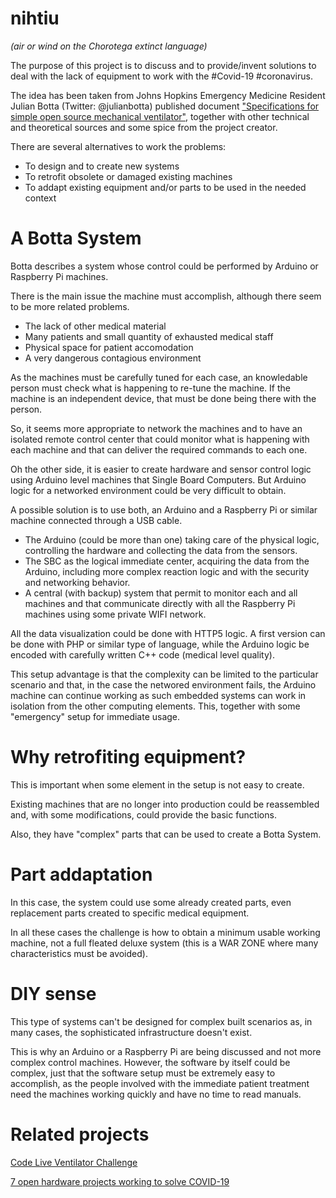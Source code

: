 # nihtiu
*(air or wind on the Chorotega extinct language)*

The purpose of this project is to discuss and to provide/invent solutions to deal with the lack of equipment to work with the #Covid-19 #coronavirus.

The idea has been taken from Johns Hopkins Emergency Medicine Resident Julian Botta (Twitter: @julianbotta) published document ["Specifications for simple open source mechanical ventilator"](https://docs.google.com/document/d/1FNPwrQjB1qW1330s5-S_-VB0vDHajMWKieJRjINCNeE/preview?fbclid=IwAR3ugu1SGMsacwKi6ycAKJFOMduInSO4WVM8rgmC4CgMJY6cKaGBNR14mpM), together with other technical and theoretical sources and some spice from the project creator.

There are several alternatives to work the problems:

* To design and to create new systems
* To retrofit obsolete or damaged existing machines
* To addapt existing equipment and/or parts to be used in the needed context

# A Botta System

Botta describes a system whose control could be performed by Arduino or Raspberry Pi machines.

There is the main issue the machine must accomplish, although there seem to be more related problems.

* The lack of other medical material
* Many patients and small quantity of exhausted medical staff
* Physical space for patient accomodation
* A very dangerous contagious environment

As the machines must be carefully tuned for each case, an knowledable person must check what is happening to re-tune the machine.  If the machine is an independent device, that must be done being there with the person.

So, it seems more appropriate to network the machines and to have an isolated remote control center that could monitor what is happening with each machine and that can deliver the required commands to each one.

Oh the other side, it is easier to create hardware and sensor control logic using Arduino level machines that Single Board Computers.  But Arduino logic for a networked environment could be very difficult to obtain.  

A possible solution is to use both, an Arduino and a Raspberry Pi or similar machine connected through a USB cable.

* The Arduino (could be more than one) taking care of the physical logic, controlling the hardware and collecting the data from the sensors.
* The SBC as the logical immediate center, acquiring the data from the Arduino, including more complex reaction logic and with the security and networking behavior.
* A central (with backup) system that permit to monitor each and all machines and that communicate directly with all the Raspberry Pi machines using some private WIFI network.

All the data visualization could be done with HTTP5 logic.  A first version can be done with PHP or similar type of language, while the Arduino logic be encoded with carefully written C++ code (medical level quality).


This setup advantage is that the complexity can be limited to the particular scenario and that, in the case the networed environment fails, the Arduino machine can continue working as such embedded systems can work in isolation from the other computing elements.  This, together with some "emergency" setup for immediate usage.

# Why retrofiting equipment?

This is important when some element in the setup is not easy to create.

Existing machines that are no longer into production could be reassembled and, with some modifications, could provide the basic functions.

Also, they have "complex" parts that can be used to create a Botta System.

# Part addaptation

In this case, the system could use some already created parts, even replacement parts created to specific medical equipment.


In all these cases the challenge is how to obtain a minimum usable working machine, not a full fleated deluxe system (this is a WAR ZONE where many characteristics must be avoided).

# DIY sense

This type of systems can't be designed for complex built scenarios as, in many cases, the sophisticated infrastructure doesn't exist.

This is why an Arduino or a Raspberry Pi are being discussed and not more complex control machines.  However, the software by itself could be complex, just that the software setup must be extremely easy to accomplish, as the people involved with the immediate patient treatment need the machines working quickly and have no time to read manuals.

# Related projects

[Code Live Ventilator Challenge](https://www.agorize.com/en/challenges/code-life-challenge)

[7 open hardware projects working to solve COVID-19](https://opensource.com/article/20/3/open-hardware-covid19)
